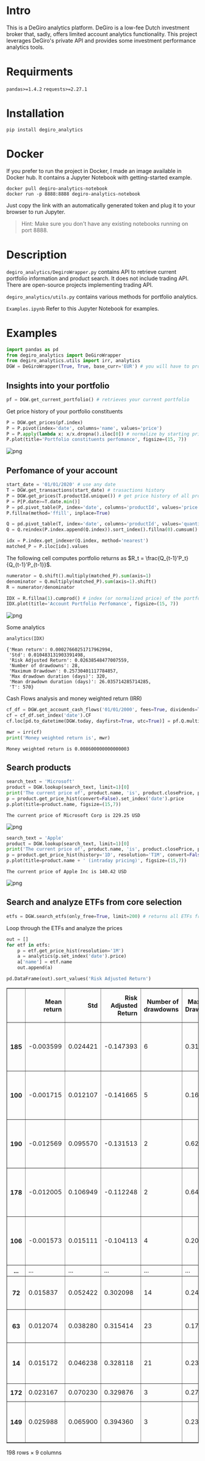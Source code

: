 # Intro
 This is a DeGiro analytics platform. DeGiro is a low-fee Dutch investment broker that, sadly, offers limited account analytics functionality. This project leverages DeGiro's private API and provides some investment performance analytics tools.

# Requirments

`pandas>=1.4.2`
`requests>=2.27.1`
# Installation

`pip install degiro_analytics`

# Docker

 If you prefer to run the project in Docker, I made an image available in Docker hub. It contains a Jupyter Notebook with getting-started example.

 ```
 docker pull degiro-analytics-notebook
 docker run -p 8888:8888 degiro-analytics-notebook
 ```
 Just copy the link with an automatically generated token and plug it to your browser to run Jupyter. 
 > Hint: Make sure you don't have any existing notebooks running on port 8888.
 # Description
 
 `degiro_analytics/DegiroWrapper.py` contains API to retrieve current portfolio information and product search. It does not include trading API. There are open-source projects implementing trading API. 

`degiro_analytics/utils.py` contains various methods for portfolio analytics.

`Examples.ipynb` Refer to this Jupyter Notebook for examples.

# Examples


```python
import pandas as pd
from degiro_analytics import DeGiroWrapper
from degiro_analytics.utils import irr, analytics
DGW = DeGiroWrapper(True, True, base_curr='EUR') # you will have to provide your credentials (and possibly multi-factor auth code)
```

## Insights into your portfolio


```python
pf = DGW.get_current_portfolio() # retrieves your current portfolio
```

Get price history of your portfolio constituents


```python
P = DGW.get_prices(pf.index)
P = P.pivot(index='date', columns='name', values='price')
P = P.apply(lambda x: x/x.dropna().iloc[0]) # normalize by starting price
P.plot(title='Portfolio constituents perfomance', figsize=(15, 7))
```

    
![png](https://github.com/dimmypokidin/DeGiro-analytics/blob/master/img/Examples_5_1.png?raw=true)
    


## Perfomance of your account


```python
start_date = '01/01/2020' # use any date
T = DGW.get_transactions(start_date) # trasactions history
P = DGW.get_prices(T.productId.unique()) # get price history of all products from T
P = P[P.date>=T.date.min()]
P = pd.pivot_table(P, index='date', columns='productId', values='price', aggfunc='mean') # product per columns
P.fillna(method='ffill', inplace=True)
```


```python
Q = pd.pivot_table(T, index='date', columns='productId', values='quantity', aggfunc='sum') # number of shares purchased, product per column
Q = Q.reindex(P.index.append(Q.index)).sort_index().fillna(0).cumsum() # portfolio quantities per day
```


```python
idx = P.index.get_indexer(Q.index, method='nearest')
matched_P = P.iloc[idx].values
```

The following cell computes portfolio returns as $R_t = \frac{Q_{t-1}'P_t}{Q_{t-1}'P_{t-1}}$.


```python
numerator = Q.shift().multiply(matched_P).sum(axis=1)
denominator = Q.multiply(matched_P).sum(axis=1).shift()
R = numerator/denominator
```


```python
IDX = R.fillna(1).cumprod() # index (or normalized price) of the portfolio
IDX.plot(title='Account Portfolio Perfomance', figsize=(15, 7))
```

    
![png](https://github.com/dimmypokidin/DeGiro-analytics/blob/master/img/Examples_12_1.png?raw=true)
    


Some analytics


```python
analytics(IDX) 
```




    {'Mean return': 0.00027660251717962994,
     'Std': 0.010483131903391498,
     'Risk Adjusted Return': 0.02638548477007559,
     'Number of drawdowns': 28,
     'Maximum Drawdown': 0.25730401117784857,
     'Max drawdown duration (days)': 320,
     'Mean drawdown duration (days)': 26.035714285714285,
     'T': 570}



Cash Flows analysis and money weighted return (IRR)


```python
cf_df = DGW.get_account_cash_flows('01/01/2000', fees=True, dividends=True)
cf = cf_df.set_index('date').CF
cf.loc[pd.to_datetime(DGW.today, dayfirst=True, utc=True)] = pf.Q.multiply(pf.price_base_curr).sum() # current portfolio value
```


```python
mwr = irr(cf)
print('Money weighted return is', mwr)
```

    Money weighted return is 0.008600000000000003


## Search products


```python
search_text = 'Microsoft'
product = DGW.lookup(search_text, limit=1)[0]
print('The current price of', product.name, 'is', product.closePrice, product.currency)
p = product.get_price_hist(convert=False).set_index('date').price
p.plot(title=product.name, figsize=(15,7))
```

    The current price of Microsoft Corp is 229.25 USD

    
![png](https://github.com/dimmypokidin/DeGiro-analytics/blob/master/img/Examples_19_2.png?raw=true)
    


```python
search_text = 'Apple'
product = DGW.lookup(search_text, limit=1)[0]
print('The current price of', product.name, 'is', product.closePrice, product.currency)
p = product.get_price_hist(history='1D', resolution='T1M', convert=False).set_index('date').price
p.plot(title=product.name + ' (intraday pricing)', figsize=(15,7))
```

    The current price of Apple Inc is 140.42 USD

    
![png](https://github.com/dimmypokidin/DeGiro-analytics/blob/master/img/Examples_20_2.png?raw=true)
    


## Search and analyze ETFs from core selection


```python
etfs = DGW.search_etfs(only_free=True, limit=200) # returns all ETFs from DeGiro core selection
```

Loop through the ETFs and analyze the prices


```python
out = []
for etf in etfs:
    p = etf.get_price_hist(resolution='1M')
    a = analytics(p.set_index('date').price)
    a['name'] = etf.name
    out.append(a)
```


```python
pd.DataFrame(out).sort_values('Risk Adjusted Return')
```




<div>
<style scoped>
    .dataframe tbody tr th:only-of-type {
        vertical-align: middle;
    }

    .dataframe tbody tr th {
        vertical-align: top;
    }

    .dataframe thead th {
        text-align: right;
    }
</style>
<table border="1" class="dataframe">
  <thead>
    <tr style="text-align: right;">
      <th></th>
      <th>Mean return</th>
      <th>Std</th>
      <th>Risk Adjusted Return</th>
      <th>Number of drawdowns</th>
      <th>Maximum Drawdown</th>
      <th>Max drawdown duration (days)</th>
      <th>Mean drawdown duration (days)</th>
      <th>T</th>
      <th>name</th>
    </tr>
  </thead>
  <tbody>
    <tr>
      <th>185</th>
      <td>-0.003599</td>
      <td>0.024421</td>
      <td>-0.147393</td>
      <td>6</td>
      <td>0.315074</td>
      <td>1278</td>
      <td>375.333333</td>
      <td>80</td>
      <td>Xtrackers USD Corporate Bond UCITS ETF 2D HEUR</td>
    </tr>
    <tr>
      <th>100</th>
      <td>-0.001715</td>
      <td>0.012107</td>
      <td>-0.141665</td>
      <td>5</td>
      <td>0.163109</td>
      <td>852</td>
      <td>329.000000</td>
      <td>59</td>
      <td>iShares Core Gl Aggregate Bd UCITS ETF EUR Hgd...</td>
    </tr>
    <tr>
      <th>190</th>
      <td>-0.012569</td>
      <td>0.095570</td>
      <td>-0.131513</td>
      <td>2</td>
      <td>0.624981</td>
      <td>699</td>
      <td>380.000000</td>
      <td>27</td>
      <td>The Medical Cannabis and Wellness UCITS ETF Acc</td>
    </tr>
    <tr>
      <th>178</th>
      <td>-0.012005</td>
      <td>0.106949</td>
      <td>-0.112248</td>
      <td>2</td>
      <td>0.649046</td>
      <td>699</td>
      <td>380.000000</td>
      <td>27</td>
      <td>Rize Medical Cannabis and Life Sciences UCITS ETF</td>
    </tr>
    <tr>
      <th>106</th>
      <td>-0.001573</td>
      <td>0.015111</td>
      <td>-0.104113</td>
      <td>4</td>
      <td>0.207632</td>
      <td>1064</td>
      <td>578.250000</td>
      <td>80</td>
      <td>Vanguard EUR Eurozone Government Bd UCITS ETF EUR</td>
    </tr>
    <tr>
      <th>...</th>
      <td>...</td>
      <td>...</td>
      <td>...</td>
      <td>...</td>
      <td>...</td>
      <td>...</td>
      <td>...</td>
      <td>...</td>
      <td>...</td>
    </tr>
    <tr>
      <th>72</th>
      <td>0.015837</td>
      <td>0.052422</td>
      <td>0.302098</td>
      <td>14</td>
      <td>0.243017</td>
      <td>396</td>
      <td>139.357143</td>
      <td>78</td>
      <td>SPDR MSCI World Technology UCITS ETF</td>
    </tr>
    <tr>
      <th>63</th>
      <td>0.012074</td>
      <td>0.038280</td>
      <td>0.315414</td>
      <td>23</td>
      <td>0.176644</td>
      <td>518</td>
      <td>166.782609</td>
      <td>149</td>
      <td>Amundi S&amp;P 500 UCITS ETF- EUR (C)</td>
    </tr>
    <tr>
      <th>14</th>
      <td>0.015172</td>
      <td>0.046238</td>
      <td>0.328118</td>
      <td>21</td>
      <td>0.239507</td>
      <td>365</td>
      <td>175.523810</td>
      <td>142</td>
      <td>iShares NASDAQ 100 UCITS ETF USD (Acc)</td>
    </tr>
    <tr>
      <th>172</th>
      <td>0.023167</td>
      <td>0.070230</td>
      <td>0.329876</td>
      <td>3</td>
      <td>0.271599</td>
      <td>365</td>
      <td>284.333333</td>
      <td>31</td>
      <td>Lyx Msci Future Etf</td>
    </tr>
    <tr>
      <th>149</th>
      <td>0.025988</td>
      <td>0.065900</td>
      <td>0.394360</td>
      <td>3</td>
      <td>0.238976</td>
      <td>365</td>
      <td>294.333333</td>
      <td>32</td>
      <td>WisdomTree Battery Solutions UCITS ETF USD Acc</td>
    </tr>
  </tbody>
</table>
<p>198 rows × 9 columns</p>
</div>
